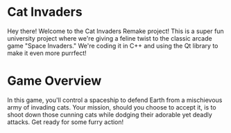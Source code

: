 # Cat Invaders

Hey there! Welcome to the Cat Invaders Remake project! This is a super fun university project where we're giving a feline twist to the classic arcade game "Space Invaders." We're coding it in C++ and using the Qt library to make it even more purrfect!

# Game Overview

In this game, you'll control a spaceship to defend Earth from a mischievous army of invading cats. Your mission, should you choose to accept it, is to shoot down those cunning cats while dodging their adorable yet deadly attacks. Get ready for some furry action!